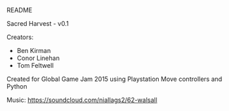 README

Sacred Harvest - v0.1

Creators: 
 * Ben Kirman
 * Conor Linehan
 * Tom Feltwell

 Created for Global Game Jam 2015 using Playstation Move controllers and Python

Music: https://soundcloud.com/niallags2/62-walsall

 
